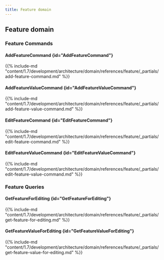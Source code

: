 ```yaml
---
title: Feature domain
---
```


## Feature domain

### Feature Commands

#### AddFeatureCommand {id="AddFeatureCommand"}

{{%  include-md "content/1.7/development/architecture/domain/references/feature/_partials/add-feature-command.md" %}}
#### AddFeatureValueCommand {id="AddFeatureValueCommand"}

{{%  include-md "content/1.7/development/architecture/domain/references/feature/_partials/add-feature-value-command.md" %}}
#### EditFeatureCommand {id="EditFeatureCommand"}

{{%  include-md "content/1.7/development/architecture/domain/references/feature/_partials/edit-feature-command.md" %}}
#### EditFeatureValueCommand {id="EditFeatureValueCommand"}

{{%  include-md "content/1.7/development/architecture/domain/references/feature/_partials/edit-feature-value-command.md" %}}

### Feature Queries

#### GetFeatureForEditing {id="GetFeatureForEditing"}

{{%  include-md "content/1.7/development/architecture/domain/references/feature/_partials/get-feature-for-editing.md" %}}
#### GetFeatureValueForEditing {id="GetFeatureValueForEditing"}

{{%  include-md "content/1.7/development/architecture/domain/references/feature/_partials/get-feature-value-for-editing.md" %}}
